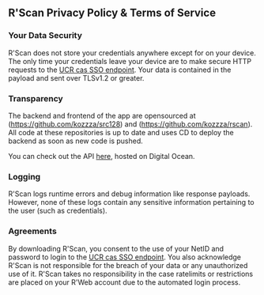 ## R'Scan Privacy Policy & Terms of Service

### Your Data Security
R'Scan does not store your credentials anywhere except for on your device. The only time your credentials leave your device are to make secure HTTP requests to the [UCR cas SSO endpoint](https://auth.ucr.edu/cas/login?service=https%3A%2F%2Finnosoftfusiongo.com%2Fsso%2Flogin%2Flogin-process-cas.php). Your data is contained in the payload and sent over TLSv1.2 or greater.

### Transparency
The backend and frontend of the app are opensourced at (https://github.com/kozzza/src128) and (https://github.com/kozzza/rscan). All code at these repositories is up to date and uses CD to deploy the backend as soon as new code is pushed.

You can check out the API [here](https://src-128-8ilny.ondigitalocean.app/), hosted on Digital Ocean.

### Logging
R'Scan logs runtime errors and debug information like response payloads. However, none of these logs contain any sensitive information pertaining to the user (such as credentials).

### Agreements
By downloading R'Scan, you consent to the use of your NetID and password to login to the [UCR cas SSO endpoint](https://auth.ucr.edu/cas/login?service=https%3A%2F%2Finnosoftfusiongo.com%2Fsso%2Flogin%2Flogin-process-cas.php). You also acknowledge R'Scan is not responsible for the breach of your data or any unauthorized use of it. R'Scan takes no responsibility in the case ratelimits or restrictions are placed on your R'Web account due to the automated login process.
